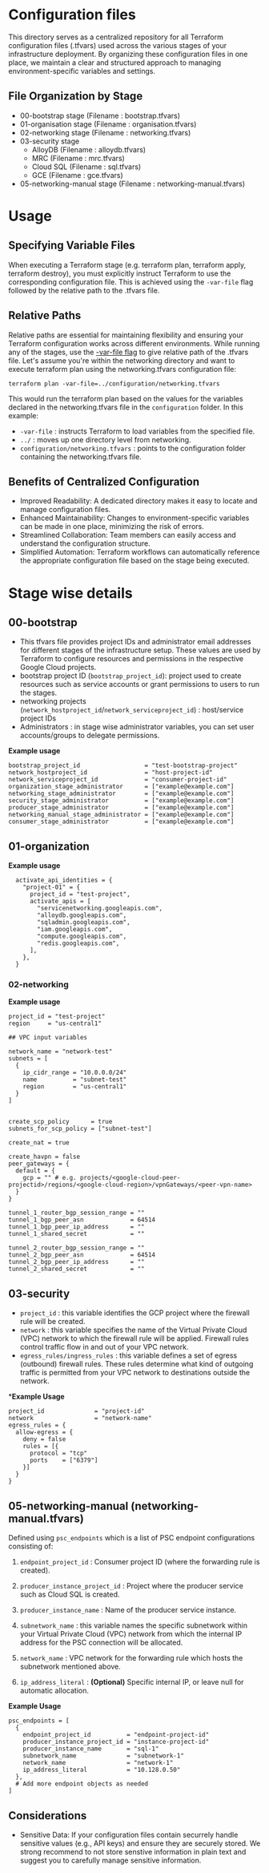 # Configuration files

This directory serves as a centralized repository for all Terraform configuration files (.tfvars) used across the various stages of your infrastructure deployment. By organizing these configuration files in one place, we maintain a clear and structured approach to managing environment-specific variables and settings.

## File Organization by Stage

- 00-bootstrap stage (Filename : bootstrap.tfvars)
- 01-organisation stage (Filename : organisation.tfvars)
- 02-networking stage (Filename : networking.tfvars)
- 03-security stage
    - AlloyDB (Filename : alloydb.tfvars)
    - MRC (Filename : mrc.tfvars)
    - Cloud SQL (Filename : sql.tfvars)
    - GCE (Filename : gce.tfvars)
- 05-networking-manual stage (Filename : networking-manual.tfvars)

# Usage

## Specifying Variable Files

When executing a Terraform stage (e.g. terraform plan, terraform apply, terraform destroy), you must explicitly instruct Terraform to use the corresponding configuration file. This is achieved using the `-var-file` flag followed by the relative path to the .tfvars file.

## Relative Paths

Relative paths are essential for maintaining flexibility and ensuring your Terraform configuration works across different environments. While running any of the stages, use the [-var-file flag](https://developer.hashicorp.com/terraform/language/values/variables#variable-definitions-tfvars-files) to give relative path of the .tfvars file. Let's assume you're within the networking directory and want to execute terraform plan using the networking.tfvars configuration file:

```none
terraform plan -var-file=../configuration/networking.tfvars
```

This would run the terraform plan based on the values for the variables declared in the networking.tfvars file in the `configuration` folder. In this example:

- `-var-file` : instructs Terraform to load variables from the specified file.
- `../` : moves up one directory level from networking.
- `configuration/networking.tfvars` : points to the configuration folder containing the networking.tfvars file.

## Benefits of Centralized Configuration

- Improved Readability: A dedicated directory makes it easy to locate and manage configuration files.
- Enhanced Maintainability: Changes to environment-specific variables can be made in one place, minimizing the risk of errors.
- Streamlined Collaboration: Team members can easily access and understand the configuration structure.
- Simplified Automation: Terraform workflows can automatically reference the appropriate configuration file based on the stage being executed.


# Stage wise details

## 00-bootstrap

  - This tfvars file provides project IDs and administrator email addresses for different stages of the infrastructure setup. These values are used by Terraform to configure resources and permissions in the respective Google Cloud projects.
  - bootstrap project ID (`bootstrap_project_id`): project used to create resources such as service accounts or grant permissions to users to run the stages.
  - networking projects (`network_hostproject_id`/`network_serviceproject_id`) : host/service project IDs
  - Administrators : in stage wise administrator variables, you can set user accounts/groups to delegate permissions.


**Example usage**

```
bootstrap_project_id                  = "test-bootstrap-project"
network_hostproject_id                = "host-project-id"
network_serviceproject_id             = "consumer-project-id"
organization_stage_administrator      = ["example@example.com"]
networking_stage_administrator        = ["example@example.com"]
security_stage_administrator          = ["example@example.com"]
producer_stage_administrator          = ["example@example.com"]
networking_manual_stage_administrator = ["example@example.com"]
consumer_stage_administrator          = ["example@example.com"]
```

## 01-organization

**Example usage**

```
  activate_api_identities = {
    "project-01" = {
      project_id = "test-project",
      activate_apis = [
        "servicenetworking.googleapis.com",
        "alloydb.googleapis.com",
        "sqladmin.googleapis.com",
        "iam.googleapis.com",
        "compute.googleapis.com",
        "redis.googleapis.com",
      ],
    },
  }
```

### 02-networking

**Example usage**

```
project_id = "test-project"
region     = "us-central1"

## VPC input variables

network_name = "network-test"
subnets = [
  {
    ip_cidr_range = "10.0.0.0/24"
    name          = "subnet-test"
    region        = "us-central1"
  }
]


create_scp_policy      = true
subnets_for_scp_policy = ["subnet-test"]

create_nat = true

create_havpn = false
peer_gateways = {
  default = {
    gcp = "" # e.g. projects/<google-cloud-peer-projectid>/regions/<google-cloud-region>/vpnGateways/<peer-vpn-name>
  }
}

tunnel_1_router_bgp_session_range = ""
tunnel_1_bgp_peer_asn             = 64514
tunnel_1_bgp_peer_ip_address      = ""
tunnel_1_shared_secret            = ""

tunnel_2_router_bgp_session_range = ""
tunnel_2_bgp_peer_asn             = 64514
tunnel_2_bgp_peer_ip_address      = ""
tunnel_2_shared_secret            = ""
```

## 03-security

  - `project_id` : this variable identifies the GCP project where the firewall rule will be created.
  - `network` : this variable specifies the name of the Virtual Private Cloud (VPC) network to which the firewall rule will be applied. Firewall rules control traffic flow in and out of your VPC network.
  - `egress_rules/ingress_rules` : this variable defines a set of egress (outbound) firewall rules. These rules determine what kind of outgoing traffic is permitted from your VPC network to destinations outside the network.

***Example Usage**

```
project_id              = "project-id"
network                 = "network-name"
egress_rules = {
  allow-egress = {
    deny = false
    rules = [{
      protocol = "tcp"
      ports    = ["6379"]
    }]
  }
}
```

## 05-networking-manual (networking-manual.tfvars)

Defined using `psc_endpoints` which is a list of PSC endpoint configurations consisting of:

1. `endpoint_project_id` : Consumer project ID (where the forwarding rule is created).

2. `producer_instance_project_id` : Project where the producer service such as Cloud SQL is created.

2. `producer_instance_name` : Name of the producer service instance.

3. `subnetwork_name` : this variable names the specific subnetwork within your Virtual Private Cloud (VPC) network from which the internal IP address for the PSC connection will be allocated.

4. `network_name` : VPC network for the forwarding rule which hosts the subnetwork mentioned above.

5. `ip_address_literal` : **(Optional)** Specific internal IP, or leave null for automatic allocation.

**Example Usage**

```
psc_endpoints = [
  {
    endpoint_project_id          = "endpoint-project-id"
    producer_instance_project_id = "instance-project-id"
    producer_instance_name       = "sql-1"
    subnetwork_name              = "subnetwork-1"
    network_name                 = "network-1"
    ip_address_literal           = "10.128.0.50"
  },
  # Add more endpoint objects as needed
]
```

## Considerations

- Sensitive Data: If your configuration files contain securrely handle sensitive values (e.g., API keys) and ensure they are securely stored. We strong recommend to not store senstive information in plain text and suggest you to carefully manage sensitive information.
